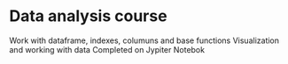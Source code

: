 # Data analysis course
Work with dataframe, indexes, columuns and base functions
<d>Visualization and working with data</d>
Сompleted on Jypiter Notebok

